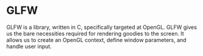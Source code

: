 # GLFW

GLFW is a library, written in C, specifically targeted at OpenGL. GLFW gives us
the bare necessities required for rendering goodies to the screen. It allows us
to create an OpenGL context, define window parameters, and handle user input.
